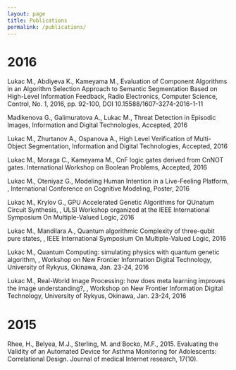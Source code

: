 ```yaml
---
layout: page
title: Publications
permalink: /publications/
---
```


<h1>2016</h1>

Lukac M., Abdiyeva K., Kameyama M., Evaluation of Component Algorithms in an Algorithm Selection Approach to Semantic Segmentation Based on High-Level Information Feedback, Radio Electronics, Computer Science, Control, No. 1,  2016, pp. 92-100, DOI 10.15588/1607-3274-2016-1-11

Madikenova G., Galimuratova A., Lukac M., Threat Detection in Episodic Images, Information and Digital Technologies, Accepted, 2016

Lukac M., Zhurtanov A., Ospanova A., High Level Verification of Multi-Object Segmentation, Information and Digital Technologies, Accepted,  2016

Lukac M., Moraga C., Kameyama M., CnF logic gates derived from CnNOT gates. International Workshop on Boolean Problems, Accepted, 2016

Lukac M.,  Oteniyaz G., Modeling Human Intention in a Live-Feeling Platform, , International Conference on Cognitive Modeling, Poster,  2016

Lukac M.,  Krylov G., GPU Accelerated Genetic Algorithms for QUnatum Circuit Synthesis, , ULSI Workshop organized at the IEEE International Symposium On Multiple-Valued Logic, 2016

Lukac M.,  Mandilara A., Quantum algorithmic Complexity of three-qubit pure states, , IEEE International Symposium On Multiple-Valued Logic, 2016

Lukac M.,  Quantum Computing: simulating physics with quantum genetic algorithm, , Workshop on New Frontier Information Digital Technology, University of Rykyus, Okinawa, Jan. 23-24, 2016

Lukac M.,  Real-World Image Processing: how does meta learning improves the image understanding?,  , Workshop on New Frontier Information Digital Technology, University of Rykyus, Okinawa, Jan. 23-24, 2016

<h1>2015</h1>

Rhee, H., Belyea, M.J., Sterling, M. and Bocko, M.F., 2015. Evaluating the Validity of an Automated Device for Asthma Monitoring for Adolescents: Correlational Design. Journal of medical Internet research, 17(10).
